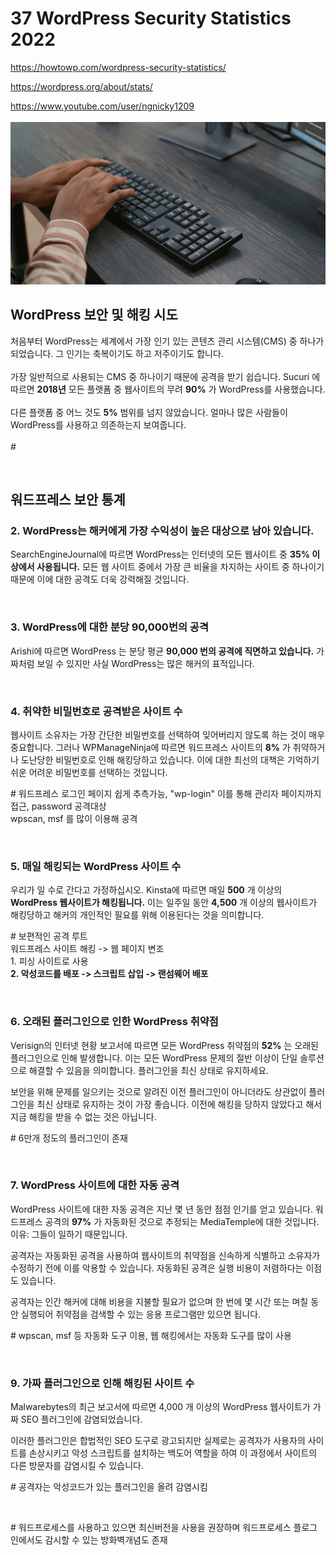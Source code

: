 # 37 WordPress Security Statistics 2022
https://howtowp.com/wordpress-security-statistics/

https://wordpress.org/about/stats/

https://www.youtube.com/user/ngnicky1209
<br><br>
![img1](../img/37-WordPress-security-statistics-1.png)
<br>
<h2>WordPress 보안 및 해킹 시도</h2>
<p>처음부터 WordPress는 세계에서 가장 인기 있는 콘텐츠 관리 시스템(CMS) 중 하나가 되었습니다. 그 인기는 축복이기도 하고 저주이기도 합니다. 
<br><br>
가장 일반적으로 사용되는 CMS 중 하나이기 때문에 공격을 받기 쉽습니다. Sucuri 에 따르면 <strong>2018년</strong> 모든 플랫폼 중 웹사이트의 무려 <strong>90%</strong> 가 WordPress를 사용했습니다.
<br><br>
다른 플랫폼 중 어느 것도 <strong>5%</strong> 범위를 넘지 않았습니다. 얼마나 많은 사람들이 WordPress를 사용하고 의존하는지 보여줍니다.
<br><br>
# </p>
<br>
<h2>워드프레스 보안 통계</h2>
<h3>2. WordPress는 해커에게 가장 수익성이 높은 대상으로 남아 있습니다.</h3>
<p>SearchEngineJournal에 따르면 WordPress는 인터넷의 모든 웹사이트 중 <strong>35% 이상에서 사용됩니다.</strong> 모든 웹 사이트 중에서 가장 큰 비율을 차지하는 사이트 중 하나이기 때문에 이에 대한 공격도 더욱 강력해질 것입니다.</p>
<br>
<h3>3. WordPress에 대한 분당 90,000번의 공격</h3>
<p>Arishi에 따르면 WordPress 는 분당 평균 <strong>90,000 번의 공격에 직면하고 있습니다.</strong> 가짜처럼 보일 수 있지만 사실 WordPress는 많은 해커의 표적입니다.</p>
<br>
<h3>4. 취약한 비밀번호로 공격받은 사이트 수</h3>
<p>웹사이트 소유자는 가장 간단한 비밀번호를 선택하여 잊어버리지 않도록 하는 것이 매우 중요합니다. 그러나 WPManageNinja에 따르면 워드프레스 사이트의 <strong>8%</strong> 가 취약하거나 도난당한 비밀번호로 인해 해킹당하고 있습니다. 이에 대한 최선의 대책은 기억하기 쉬운 어려운 비밀번호를 선택하는 것입니다.</p>
<p># 워드프레스 로그인 페이지 쉽게 추측가능, "wp-login" 이를 통해 관리자 페이지까지 접근, password 공격대상
<br>
wpscan, msf 를 많이 이용해 공격</p>
<br>
<h3>5. 매일 해킹되는 WordPress 사이트 수</h3>
<p>우리가 일 수로 간다고 가정하십시오. Kinsta에 따르면 매일 <strong>500</strong> 개 이상의 <strong>WordPress 웹사이트가 해킹됩니다.</strong> 이는 일주일 동안 <strong>4,500</strong> 개 이상의 웹사이트가 해킹당하고 해커의 개인적인 필요를 위해 이용된다는 것을 의미합니다. </p>
<p># 보편적인 공격 루트
<br>
워드프레스 사이트 해킹 -> 웹 페이지 변조
<br>
1. 피싱 사이트로 사용
<br>
<strong>2. 악성코드를 배포 -> 스크립트 삽입 -> 랜섬웨어 배포</strong></p>
<br>
<h3>6. 오래된 플러그인으로 인한 WordPress 취약점</h3>
<p>Verisign의 인터넷 현황 보고서에 따르면 모든 WordPress 취약점의 <strong>52%</strong> 는 오래된 플러그인으로 인해 발생합니다. 이는 모든 WordPress 문제의 절반 이상이 단일 솔루션으로 해결할 수 있음을 의미합니다. 플러그인을 최신 상태로 유지하세요.

보안을 위해 문제를 일으키는 것으로 알려진 이전 플러그인이 아니더라도 상관없이 플러그인을 최신 상태로 유지하는 것이 가장 좋습니다. 이전에 해킹을 당하지 않았다고 해서 지금 해킹을 받을 수 없는 것은 아닙니다.</p>
<p># 6만개 정도의 플러그인이 존재</p>
<br>
<h3>7. WordPress 사이트에 대한 자동 공격</h3>
<p>WordPress 사이트에 대한 자동 공격은 지난 몇 년 동안 점점 인기를 얻고 있습니다. 워드프레스 공격의 <strong>97%</strong> 가 자동화된 것으로 추정되는 MediaTemple에 대한 것입니다. 이유: 그들이 일하기 때문입니다. 

공격자는 자동화된 공격을 사용하여 웹사이트의 취약점을 신속하게 식별하고 소유자가 수정하기 전에 이를 악용할 수 있습니다. 자동화된 공격은 실행 비용이 저렴하다는 이점도 있습니다. 

공격자는 인간 해커에 대해 비용을 지불할 필요가 없으며 한 번에 몇 시간 또는 며칠 동안 실행되어 취약점을 검색할 수 있는 응용 프로그램만 있으면 됩니다.</p>
<p># wpscan, msf 등 자동화 도구 이용, 웹 해킹에서는 자동화 도구를 많이 사용</p>
<br>
<h3>9. 가짜 플러그인으로 인해 해킹된 사이트 수</h3>
<p>Malwarebytes의 최근 보고서에 따르면 4,000 개 이상의 WordPress 웹사이트가 가짜 SEO 플러그인에 감염되었습니다. 

이러한 플러그인은 합법적인 SEO 도구로 광고되지만 실제로는 공격자가 사용자의 사이트를 손상시키고 악성 스크립트를 설치하는 백도어 역할을 하여 이 과정에서 사이트의 다른 방문자를 감염시킬 수 있습니다.</p>
<p># 공격자는 악성코드가 있는 플러그인을 올려 감염시킴</p>
<br>
<p># 워드프로세스를 사용하고 있으면 최신버전을 사용을 권장하며 워드프로세스 플로그인에서도 감시할 수 있는 방화벽개념도 존재
<!-- <br><br><br><br><br><br><br><br><br><br>
<p>
1. 워드프레스는 가장 공격을 많이 받은 CMS입니다.
<br>
2. 워드프레스는 해커들에게 가장 수익성이 높은 표적으로 남아 있습니다.
<br>
3. WordPress에 대한 분당 90,000번의 공격
<br>
4. 취약한 비밀번호로 인한 공격 사이트 수
<br>
5. 매일 해킹되는 워드프레스 사이트 수
<br>
6. 오래된 플러그인으로 인한 WordPress 취약점
<br>
7. WordPress 사이트에 대한 자동 공격
<br>
8. WordPress는 가장 취약한 CMS입니다.
<br>
9.  가짜 플러그인으로 인한 해킹 사이트 수
<br>
10. 악용 시도를 차단하는 Wordfence
<br>
11. Wordfence에서 악성 로그인 시도 발견
<br>
12. WordPress에 대한 최악의 공격
<br>
13. 수년간 랜섬웨어의 성장
<br>
14. 워드프레스 웹사이트 해킹의 주요 전술
<br>
15. 웹사이트 해킹에 필요한 평균 시간
<br>
16. 크로스 사이트 스크립팅으로 인한 사이버 공격 
<br>
17. 전자 상거래 상점에 대한 사이버 공격
<br>
18. 지난해 기록된 위반사항
<br>
19. 웹사이트에서 최신 버전의 워드프레스를 사용 중입니다.
<br>
20. WordPress에서 가장 많이 해킹된 플러그인
<br>
21. WordPress 핵심 취약점이 포함된 WPScan 데이터베이스
<br>
22. Akismet에서 차단한 스팸 댓글 수
<br>
23. Wordfence가 감지한 Gutenberg 템플릿 취약점
<br>
24. 해커의 표적이 되는 중소기업
<br>
25. 사이버 공격으로 폐업하는 기업
<br>
26. 데이터 유출의 평균 비용
<br>
27. 데이터 유출로 인한 중소기업 비용
<br>
28. 사이버 공격을 받는 중소기업
<br>
29. 중소기업에 대한 사이버 공격의 비율
<br>
30. 사이버 공격의 영향을 받는 중소기업
<br>
31. 중소기업에 대한 가장 일반적인 유형의 공격
<br>
32. 랜섬웨어 공격 해결에 필요한 시간
<br>
33. 랜섬웨어로 폐업하는 중소기업
<br>
34. 중소기업의 평균 다운타임 비용
<br>
35. 매일 만들어지는 악성코드
<br>
36. 호스팅으로 인한 웹사이트 해킹
<br>
37. 테마로 인한 웹사이트 해킹</p> -->